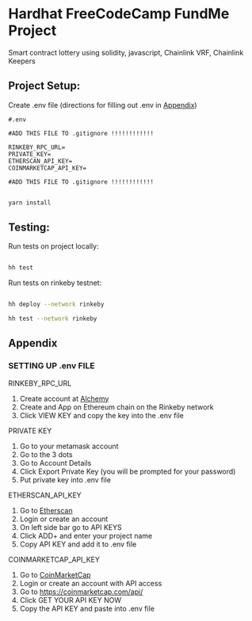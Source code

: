 # Hardhat FreeCodeCamp FundMe Project

Smart contract lottery using solidity, javascript, Chainlink VRF, Chainlink Keepers

## **Project Setup**: 



Create .env file (directions for filling out .env in [Appendix](#appendix))

```text
#.env 

#ADD THIS FILE TO .gitignore !!!!!!!!!!!!

RINKEBY_RPC_URL=
PRIVATE_KEY=
ETHERSCAN_API_KEY=
COINMARKETCAP_API_KEY=

#ADD THIS FILE TO .gitignore !!!!!!!!!!!!

```

```bash

yarn install

```


## **Testing**: 


Run tests on project locally:

```bash

hh test

```

Run tests on rinkeby testnet: 

```bash

hh deploy --network rinkeby

hh test --network rinkeby

```



## Appendix

### SETTING UP .env FILE

 RINKEBY_RPC_URL
1. Create account at [Alchemy](https://www.alchemy.com/)
2. Create and App on Ethereum chain on the Rinkeby network
3. Click VIEW KEY and copy the key into the .env file

 PRIVATE KEY
1. Go to your metamask account
2. Go to the 3 dots 
3. Go to Account Details 
4. Click Export Private Key (you will be prompted for your password)
5. Put private key into .env file

 ETHERSCAN_API_KEY
1. Go to [Etherscan](https://etherscan.io/)
2. Login or create an account
3. On left side bar go to API KEYS 
4. Click ADD+ and enter your project name
5. Copy API KEY and add it to .env file

 COINMARKETCAP_API_KEY
1. Go to [CoinMarketCap](https://coinmarketcap.com/)
2. Login or create an account with API access 
3. Go to https://coinmarketcap.com/api/
4. Click GET YOUR API KEY NOW
5. Copy the API KEY and paste into .env file